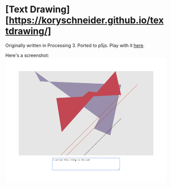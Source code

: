 # [Text Drawing][https://koryschneider.github.io/textdrawing/]

Originally written in Processing 3. Ported to p5js. Play with it
[here](https://koryschneider.github.io/textdrawing/).

Here's a screenshot:
![screenshot](screen.png)

